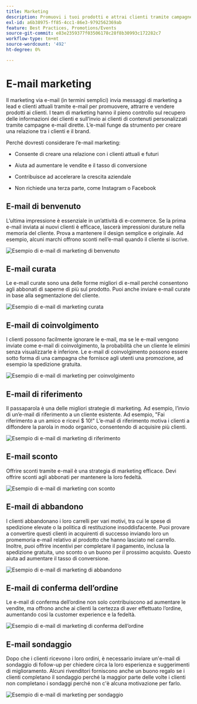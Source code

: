 ```yaml
---
title: Marketing
description: Promuovi i tuoi prodotti e attrai clienti tramite campagne di marketing e-commerce.
exl-id: a6b38975-ff85-4cc1-86e3-9792562369ab
feature: Best Practices, Promotions/Events
source-git-commit: e83e2359377f03506178c28f8b30993c172282c7
workflow-type: tm+mt
source-wordcount: '492'
ht-degree: 0%

---
```


# E-mail marketing

Il marketing via e-mail (in termini semplici) invia messaggi di marketing a lead e clienti attuali tramite e-mail per promuovere, attrarre e vendere prodotti ai clienti. I team di marketing hanno il pieno controllo sul recupero delle informazioni dei clienti e sull’invio ai clienti di contenuti personalizzati tramite campagne e-mail dirette. L’e-mail funge da strumento per creare una relazione tra i clienti e il brand.

Perché dovresti considerare l’e-mail marketing:

- Consente di creare una relazione con i clienti attuali e futuri

- Aiuta ad aumentare le vendite e il tasso di conversione

- Contribuisce ad accelerare la crescita aziendale

- Non richiede una terza parte, come Instagram o Facebook

## E-mail di benvenuto

L’ultima impressione è essenziale in un’attività di e-commerce. Se la prima e-mail inviata ai nuovi clienti è efficace, lascerà impressioni durature nella memoria del cliente. Prova a mantenere il design semplice e originale. Ad esempio, alcuni marchi offrono sconti nell’e-mail quando il cliente si iscrive.

![Esempio di e-mail di marketing di benvenuto](../../assets/playbooks/marketing-email-welcome.png)

## E-mail curata

Le e-mail curate sono una delle forme migliori di e-mail perché consentono agli abbonati di saperne di più sul prodotto. Puoi anche inviare e-mail curate in base alla segmentazione del cliente.

![Esempio di e-mail di marketing curata](../../assets/playbooks/marketing-email-curated.png)

## E-mail di coinvolgimento

I clienti possono facilmente ignorare le e-mail, ma se le e-mail vengono inviate come e-mail di coinvolgimento, la probabilità che un cliente le elimini senza visualizzarle è inferiore. Le e-mail di coinvolgimento possono essere sotto forma di una campagna che fornisce agli utenti una promozione, ad esempio la spedizione gratuita.

![Esempio di e-mail di marketing per coinvolgimento](../../assets/playbooks/marketing-email-engagement.png)

## E-mail di riferimento

Il passaparola è una delle migliori strategie di marketing. Ad esempio, l’invio di un’e-mail di riferimento a un cliente esistente. Ad esempio, &quot;Fai riferimento a un amico e ricevi $ 10!&quot; L’e-mail di riferimento motiva i clienti a diffondere la parola in modo organico, consentendo di acquisire più clienti.

![Esempio di e-mail di marketing di riferimento](../../assets/playbooks/marketing-email-referral.png)

## E-mail sconto

Offrire sconti tramite e-mail è una strategia di marketing efficace. Devi offrire sconti agli abbonati per mantenere la loro fedeltà.

![Esempio di e-mail di marketing con sconto](../../assets/playbooks/marketing-email-discount.png)

## E-mail di abbandono

I clienti abbandonano i loro carrelli per vari motivi, tra cui le spese di spedizione elevate o la politica di restituzione insoddisfacente. Puoi provare a convertire questi clienti in acquirenti di successo inviando loro un promemoria e-mail relativo al prodotto che hanno lasciato nel carrello. Inoltre, puoi offrire incentivi per completare il pagamento, inclusa la spedizione gratuita, uno sconto o un buono per il prossimo acquisto. Questo aiuta ad aumentare il tasso di conversione.

![Esempio di e-mail di marketing di abbandono](../../assets/playbooks/marketing-email-abandon.png)

## E-mail di conferma dell’ordine

Le e-mail di conferma dell’ordine non solo contribuiscono ad aumentare le vendite, ma offrono anche ai clienti la certezza di aver effettuato l’ordine, aumentando così la customer experience e la fedeltà.

![Esempio di e-mail di marketing di conferma dell’ordine](../../assets/playbooks/marketing-email-order-confirmation.png)

## E-mail sondaggio

Dopo che i clienti ricevono i loro ordini, è necessario inviare un&#39;e-mail di sondaggio di follow-up per chiedere circa la loro esperienza e suggerimenti di miglioramento. Alcuni rivenditori forniscono anche un buono regalo se i clienti completano il sondaggio perché la maggior parte delle volte i clienti non completano i sondaggi perché non c&#39;è alcuna motivazione per farlo.

![Esempio di e-mail di marketing per sondaggio](../../assets/playbooks/marketing-email-survey.png)
